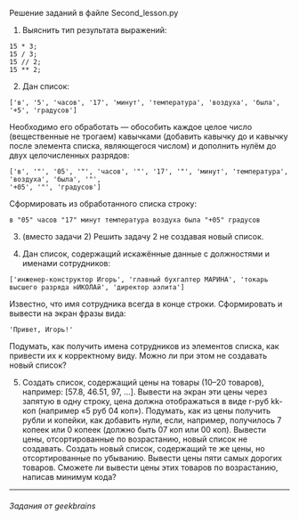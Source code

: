 Решение заданий в файле Second_lesson.py

1. Выяснить тип результата выражений:
```
15 * 3;
15 / 3;
15 // 2;
15 ** 2;
```

2. Дан список:
```
['в', '5', 'часов', '17', 'минут', 'температура', 'воздуха', 'была', '+5', 'градусов']
```
Необходимо его обработать — обособить каждое целое число (вещественные не трогаем) кавычками (добавить кавычку до и кавычку после элемента списка, являющегося числом) и дополнить нулём до двух целочисленных разрядов:
```
['в', '"', '05', '"', 'часов', '"', '17', '"', 'минут', 'температура', 'воздуха', 'была', '"',
'+05', '"', 'градусов']
```
Сформировать из обработанного списка строку:
```
в "05" часов "17" минут температура воздуха была "+05" градусов
```

3. (вместо задачи 2) Решить задачу 2 не создавая новый список. 

4. Дан список, содержащий искажённые данные с должностями и именами сотрудников:
```
['инженер-конструктор Игорь', 'главный бухгалтер МАРИНА', 'токарь высшего разряда нИКОЛАй', 'директор аэлита']
```
Известно, что имя сотрудника всегда в конце строки. Сформировать и вывести на экран фразы вида:
```
'Привет, Игорь!' 
```
Подумать, как получить имена сотрудников из элементов списка, как привести их к корректному виду. Можно ли при этом не создавать новый список?

5. Создать список, содержащий цены на товары (10–20 товаров), например: [57.8, 46.51, 97, ...]. Вывести на экран эти цены через запятую в одну строку, цена должна отображаться в виде r-руб kk-коп (например «5 руб 04 коп»). Подумать, как из цены получить рубли и копейки, как добавить нули, если, например, получилось 7 копеек или 0 копеек (должно быть 07 коп или 00 коп).
Вывести цены, отсортированные по возрастанию, новый список не создавать.
Создать новый список, содержащий те же цены, но отсортированные по убыванию.
Вывести цены пяти самых дорогих товаров. Сможете ли вывести цены этих товаров по возрастанию, написав минимум кода?
---
###### _Задания от geekbrains_
